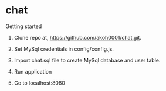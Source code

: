 # chat

Getting started
1. Clone repo at, https://github.com/akoh0001/chat.git.

2. Set MySql credentials in config/config.js.

3. Import chat.sql file to create MySql database and user table.

4. Run application

5. Go to localhost:8080
